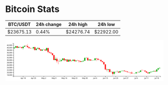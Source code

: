 # Bitcoin Stats

BTC/USDT|24h change|24h high|24h low|
|---|---|---|---|
|$23675.13|0.44%|$24276.74|$22922.00|

<img src="./chart.svg">
